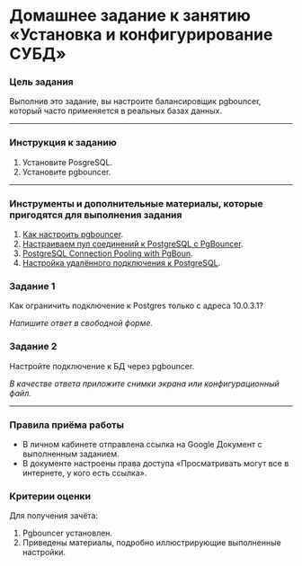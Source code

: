 # Домашнее задание к занятию «Установка и конфигурирование СУБД»### Цель заданияВыполнив это задание, вы настроите балансировщик pgbouncer, который часто применяется в реальных базах данных.------### Инструкция к заданию1. Установите PosgreSQL.2. Установите pgbouncer.------### Инструменты и дополнительные материалы, которые пригодятся для выполнения задания1. [Как настроить pgbouncer](https://auganrymkhan.com/tutorial/kak-nastroit-pgbouncer).2. [Настраиваем пул соединений к PostgreSQL с PgBouncer](https://eax.me/pgbouncer/).3. [PostgreSQL Connection Pooling with PgBoun](https://pgdash.io/blog/pgbouncer-connection-pool.html).4. [Настройка удалённого подключения к PostgreSQL](https://1cloud.ru/help/windows/ws2019_psql_remote_coonect).### Задание 1Как ограничить подключение к Postgres только с адреса 10.0.3.1?*Напишите ответ в свободной форме.*### Задание 2Настройте подключение к БД через pgbouncer.*В качестве ответа приложите снимки экрана или конфигурационный файл.*------### Правила приёма работы- В личном кабинете отправлена ссылка на Google Документ с выполненным заданием.  - В документе настроены права доступа «Просматривать могут все в интернете, у кого есть ссылка».### Критерии оценкиДля получения зачёта:1. Pgbouncer установлен.2. Приведены материалы, подробно иллюстрирующие выполненные настройки.